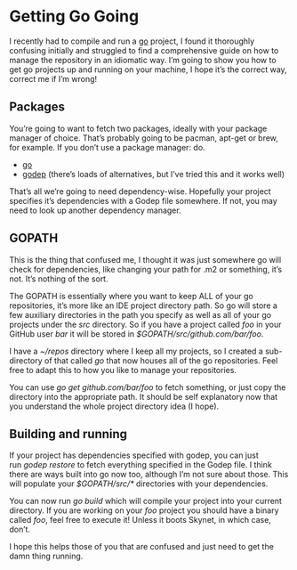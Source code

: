 # Getting Go Going

I recently had to compile and run a [go](https://golang.org/) project, I found it thoroughly confusing initially and struggled to find a comprehensive guide on how to manage the repository in an idiomatic way. I’m going to show you how to get go projects up and running on your machine, I hope it’s the correct way, correct me if I’m wrong!

## Packages

You’re going to want to fetch two packages, ideally with your package manager of choice. That’s probably going to be pacman, apt-get or brew, for example. If you don’t use a package manager: do.

* [go](https://golang.org/)
* [godep](https://github.com/tools/godep) (there’s loads of alternatives, but I’ve tried this and it works well)

That’s all we’re going to need dependency-wise. Hopefully your project specifies it’s dependencies with a Godep file somewhere. If not, you may need to look up another dependency manager.

## GOPATH

This is the thing that confused me, I thought it was just somewhere go will check for dependencies, like changing your path for .m2 or something, it’s not. It’s nothing of the sort.

The GOPATH is essentially where you want to keep ALL of your go repositories, it’s more like an IDE project directory path. So go will store a few auxiliary directories in the path you specify as well as all of your go projects under the _src_ directory. So if you have a project called _foo_ in your GitHub user _bar_ it will be stored in _$GOPATH/src/github.com/bar/foo_.

I have a _~/repos_ directory where I keep all my projects, so I created a sub-directory of that called _go_ that now houses all of the go repositories. Feel free to adapt this to how you like to manage your repositories.

You can use _go get github.com/bar/foo_ to fetch something, or just copy the directory into the appropriate path. It should be self explanatory now that you understand the whole project directory idea (I hope).

## Building and running

If your project has dependencies specified with godep, you can just run _godep restore_ to fetch everything specified in the Godep file. I think there are ways built into go now too, although I’m not sure about those. This will populate your _$GOPATH/src/*_ directories with your dependencies.

You can now run _go build_ which will compile your project into your current directory. If you are working on your _foo_ project you should have a binary called _foo_, feel free to execute it! Unless it boots Skynet, in which case, don’t.

I hope this helps those of you that are confused and just need to get the damn thing running.
